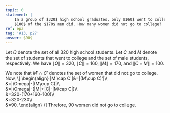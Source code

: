 ```yaml
---
topic: 0
statement: |
    In a group of $320$ high school graduates, only $160$ went to college but
    $100$ of the $170$ men did. How many women did not go to college?
ref: epa
tag: '#13, p27'
answer: $90$
---
```

Let $\Omega$ denote the set of all $320$ high school students. Let $C$ and $M$
denote the set of students that went to college and the set of male students,
respectively. We have $\|\Omega\|=320$, $\|C\|=160$, $\|M\|=170$, and $\|C\cap
M\|=100$.

We note that $M'\cap C'$ denotes the set of women that did not go to college.
Now,
\\[
    \begin{align}
    \|M'\cap C'\|&=\|(M\cup C)'\|\\\\\
    &=\|\Omega\|-\|(M\cup C)\|\\\\\
    &=\|\Omega\|-(\|M\|+\|C\|-\|M\cap C\|)\\\\\
    &=320-(170+160-100)\\\\\
    &=320-230\\\\\
    &=90.
    \end{align}
\\]
Threfore, $90$ women did not go to college.
